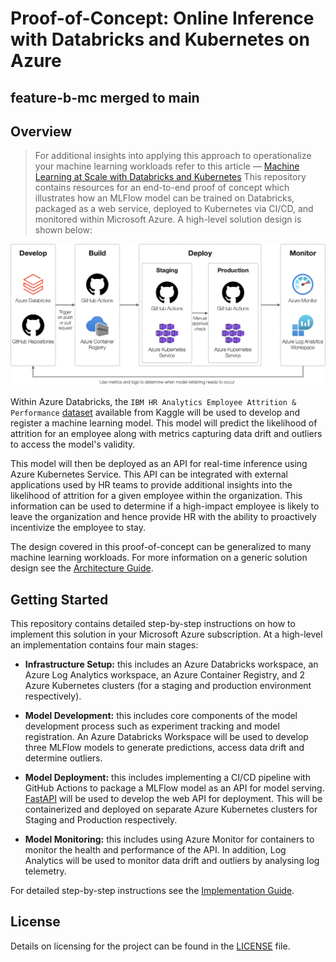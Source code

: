 # Proof-of-Concept: Online Inference with Databricks and Kubernetes on Azure
## feature-b-mc merged to main
## Overview

> For additional insights into applying this approach to operationalize your machine learning workloads refer to this article — [Machine Learning at Scale with Databricks and Kubernetes](https://medium.com/@nfmoore/machine-learning-at-scale-with-databricks-and-kubernetes-9fa59232bfa6)
This repository contains resources for an end-to-end proof of concept which illustrates how an MLFlow model can be trained on Databricks, packaged as a web service, deployed to Kubernetes via CI/CD, and monitored within Microsoft Azure. A high-level solution design is shown below:

![workflow](.github/docs/images/workflow.png)

Within Azure Databricks, the `IBM HR Analytics Employee Attrition & Performance` [dataset](https://www.kaggle.com/pavansubhasht/ibm-hr-analytics-attrition-dataset) available from Kaggle will be used to develop and register a machine learning model. This model will predict the likelihood of attrition for an employee along with metrics capturing data drift and outliers to access the model's validity.

This model will then be deployed as an API for real-time inference using Azure Kubernetes  Service. This API can be integrated with external applications used by HR teams to provide additional insights into the likelihood of attrition for a given employee within the organization. This information can be used to determine if a high-impact employee is likely to leave the organization and hence provide HR with the ability to proactively incentivize the employee to stay.

The design covered in this proof-of-concept can be generalized to many machine learning workloads. For more information on a generic solution design see the [Architecture Guide](.github/docs/architecture-guide.md).

## Getting Started

This repository contains detailed step-by-step instructions on how to implement this solution in your Microsoft Azure subscription. At a high-level an implementation contains four main stages:

- **Infrastructure Setup:** this includes an Azure Databricks workspace, an Azure Log Analytics workspace, an Azure Container Registry, and 2 Azure Kubernetes clusters (for a staging and production environment respectively).

- **Model Development:** this includes core components of the model development process such as experiment tracking and model registration. An Azure Databricks Workspace will be used to develop three MLFlow models to generate predictions, access data drift and determine outliers.

- **Model Deployment:** this includes implementing a CI/CD pipeline with GitHub Actions to package a MLFlow model as an API for model serving. [FastAPI](https://fastapi.tiangolo.com) will be used to develop the web API for deployment. This will be containerized and deployed on separate Azure Kubernetes clusters for Staging and Production respectively.

- **Model Monitoring:** this includes using Azure Monitor for containers to monitor the health and performance of the API. In addition, Log Analytics will be used to monitor data drift and outliers by analysing log telemetry.

For detailed step-by-step instructions see the [Implementation Guide](.github/docs/implementation-guide.md).

## License

Details on licensing for the project can be found in the [LICENSE](./LICENSE) file.
